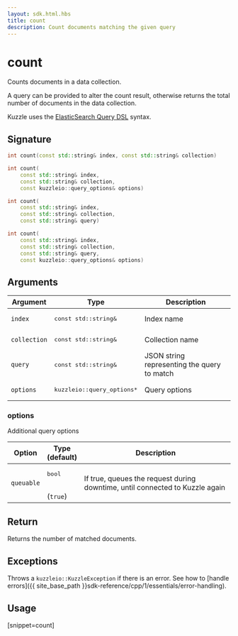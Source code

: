 ```yaml
---
layout: sdk.html.hbs
title: count
description: Count documents matching the given query
---
```


# count

Counts documents in a data collection.

A query can be provided to alter the count result, otherwise returns the total number of documents in the data collection.

Kuzzle uses the [ElasticSearch Query DSL](https://www.elastic.co/guide/en/elasticsearch/reference/5.6/query-dsl.html) syntax.

## Signature

```cpp
int count(const std::string& index, const std::string& collection)

int count(
    const std::string& index, 
    const std::string& collection, 
    const kuzzleio::query_options& options)

int count(
    const std::string& index, 
    const std::string& collection, 
    const std::string& query)

int count(
    const std::string& index, 
    const std::string& collection, 
    const std::string& query, 
    const kuzzleio::query_options& options)
```

## Arguments

| Argument | Type | Description |
| --- | --- | --- |
| `index` | <pre>const std::string&</pre> | Index name |
| `collection` | <pre>const std::string&</pre> | Collection name |
| `query` | <pre>const std::string&</pre> | JSON string representing the query to match |
| `options` | <pre>kuzzleio::query_options\*</pre> | Query options |

### options

Additional query options

| Option   | Type<br/>(default)    | Description                       |
| ---------- | ------- | --------------------------------- |
| `queuable` | <pre>bool</pre><br/>(`true`) | If true, queues the request during downtime, until connected to Kuzzle again  |

## Return

Returns the number of matched documents.

## Exceptions

Throws a `kuzzleio::KuzzleException` if there is an error. See how to [handle errors]({{ site_base_path }}sdk-reference/cpp/1/essentials/error-handling).

## Usage

[snippet=count]
